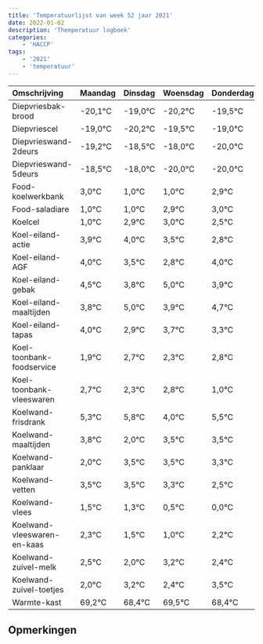 ```yaml
---
title: 'Temperatuurlijst van week 52 jaar 2021'
date: 2022-01-02
description: 'Themperatuur logboek'
categories:
    - 'HACCP'
tags:
    - '2021'
    - 'temperatuur'
---
```

|Omschrijving|Maandag|Dinsdag|Woensdag|Donderdag|Vrijdag|Zaterdag|Zondag|
|:---|:---|:---|:---|:---|:---|:---|:---|
|Diepvriesbak-brood|-20,1°C|-19,0°C|-20,2°C|-19,5°C|-19,0°C|-21,0°C|-21,0°C|
|Diepvriescel|-19,0°C|-20,2°C|-19,5°C|-19,0°C|-21,0°C|-21,0°C|-19,1°C|
|Diepvrieswand-2deurs|-19,2°C|-18,5°C|-18,0°C|-20,0°C|-20,0°C|-18,1°C|-18,0°C|
|Diepvrieswand-5deurs|-18,5°C|-18,0°C|-20,0°C|-20,0°C|-18,1°C|-18,0°C|-18,5°C|
|Food-koelwerkbank|3,0°C|1,0°C|1,0°C|2,9°C|3,0°C|2,5°C|1,8°C|
|Food-saladiare|1,0°C|1,0°C|2,9°C|3,0°C|2,5°C|1,8°C|3,0°C|
|Koelcel|1,0°C|2,9°C|3,0°C|2,5°C|1,8°C|3,0°C|1,9°C|
|Koel-eiland-actie|3,9°C|4,0°C|3,5°C|2,8°C|4,0°C|2,9°C|3,7°C|
|Koel-eiland-AGF|4,0°C|3,5°C|2,8°C|4,0°C|2,9°C|3,7°C|3,3°C|
|Koel-eiland-gebak|4,5°C|3,8°C|5,0°C|3,9°C|4,7°C|4,3°C|4,8°C|
|Koel-eiland-maaltijden|3,8°C|5,0°C|3,9°C|4,7°C|4,3°C|4,8°C|3,0°C|
|Koel-eiland-tapas|4,0°C|2,9°C|3,7°C|3,3°C|3,8°C|2,0°C|3,5°C|
|Koel-toonbank-foodservice|1,9°C|2,7°C|2,3°C|2,8°C|1,0°C|2,5°C|2,5°C|
|Koel-toonbank-vleeswaren|2,7°C|2,3°C|2,8°C|1,0°C|2,5°C|2,5°C|2,3°C|
|Koelwand-frisdrank|5,3°C|5,8°C|4,0°C|5,5°C|5,5°C|5,3°C|4,5°C|
|Koelwand-maaltijden|3,8°C|2,0°C|3,5°C|3,5°C|3,3°C|2,5°C|2,0°C|
|Koelwand-panklaar|2,0°C|3,5°C|3,5°C|3,3°C|2,5°C|2,0°C|3,2°C|
|Koelwand-vetten|3,5°C|3,5°C|3,3°C|2,5°C|2,0°C|3,2°C|2,4°C|
|Koelwand-vlees|1,5°C|1,3°C|0,5°C|0,0°C|1,2°C|0,4°C|1,5°C|
|Koelwand-vleeswaren-en-kaas|2,3°C|1,5°C|1,0°C|2,2°C|1,4°C|2,5°C|1,4°C|
|Koelwand-zuivel-melk|2,5°C|2,0°C|3,2°C|2,4°C|3,5°C|2,4°C|3,4°C|
|Koelwand-zuivel-toetjes|2,0°C|3,2°C|2,4°C|3,5°C|2,4°C|3,4°C|2,0°C|
|Warmte-kast|69,2°C|68,4°C|69,5°C|68,4°C|69,4°C|68,0°C|68,9°C|

## Opmerkingen


